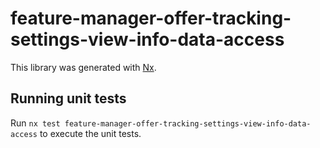 # feature-manager-offer-tracking-settings-view-info-data-access

This library was generated with [Nx](https://nx.dev).

## Running unit tests

Run `nx test feature-manager-offer-tracking-settings-view-info-data-access` to execute the unit tests.
